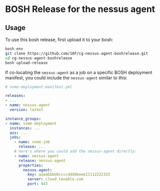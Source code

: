 # BOSH Release for the nessus agent

## Usage

To use this bosh release, first upload it to your bosh:

```sh
bosh env
git clone https://github.com/18F/cg-nessus-agent-boshrelease.git
cd cg-nessus-agent-boshrelease
bosh upload-release
```

If co-locating the `nessus-agent` as a job on a specific BOSH deployment manifest, you could include the `nessus-agent` similar to this:

```yml
# some-deployment-manifest.yml

releases:
- ...
- name: nessus-agent
  version: latest

instance_groups:
- name: some-deployment
  instances: ...
  azs: ...
  jobs:
    - name: some-job
      release: ...
    # here's where you could add the nessus-agent directly:
    - name: nessus-agent
      release: nessus-agent
      properties:
        nessus-agent:
          key: aaaabbbbbccccddddeeee11112222333
          server: cloud.tenable.com
          port: 443
```
